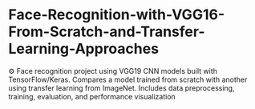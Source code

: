 # Face-Recognition-with-VGG16-From-Scratch-and-Transfer-Learning-Approaches
⚙️ Face recognition project using VGG19 CNN models built with TensorFlow/Keras. Compares a model trained from scratch with another using transfer learning from ImageNet. Includes data preprocessing, training, evaluation, and performance visualization
